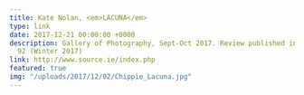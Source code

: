 ```yaml
---
title: Kate Nolan, <em>LACUNA</em>
type: link
date: 2017-12-21 00:00:00 +0000
description: Gallery of Photography, Sept-Oct 2017. Review published in Source no.
  92 (Winter 2017)
link: http://www.source.ie/index.php
featured: true
img: "/uploads/2017/12/02/Chippie_Lacuna.jpg"
---
```


